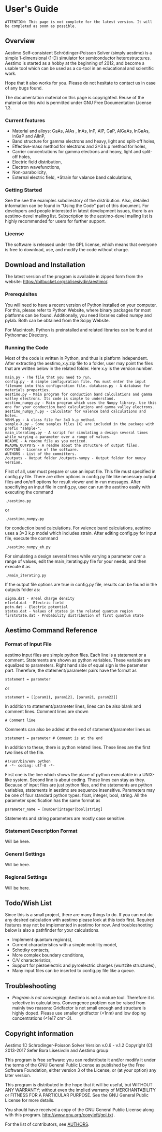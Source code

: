 
# User's Guide

```
ATTENTION: This page is not complete for the latest version. It will be completed as soon as possible.
```

## Overview

Aestimo Self-consistent Schrödinger-Poisson Solver (simply aestimo) is a simple 1-dimensional (1-D) simulator for semiconductor heterostructures. Aestimo is started as a hobby at the beginning of 2012, and become a usable tool which can be used as a co-tool in an educational and scientific work.

Hope that it also works for you. Please do not hesitate to contact us in case of any bugs found.

The documentation material on this page is copyrighted. Reuse of the material on this wiki is permitted under GNU Free Documentation License 1.3.

### Current features

* Material and alloys: GaAs, AlAs , InAs, InP, AlP, GaP, AlGaAs, InGaAs, InGaP and AlInP,
* Band structure for gamma electrons and heavy, light and split-off holes,
* Effective-mass method for electrons and 3×3 k.p method for holes,
* Carrier concentrations for gamma electrons and heavy, light and split-off holes,
* Electric field distribution,
* Electron wavefunctions,
* Non-parabolicity,
* External electric field,
*Strain for valance band calculations,

### Getting Started

See the see the examples subdirectory of the distribution. Also, detailed information can be found in “Using the Code” part of this document. For developers and people interested in latest development issues, there is an aestimo-devel mailing list. Subscription to the aestimo-devel mailing list is highly recommended for users for further support.

### License

The software is released under the GPL license, which means that everyone is free to download, use, and modify the code without charge.

## Download and Installation

The latest version of the program is available in zipped form from the website: https://bitbucket.org/sblisesivdin/aestimo/.

### Prerequisites

You will need to have a recent version of Python installed on your computer. For this, please refer to Python Website, where binary packages for most platforms can be found. Additionally, you need libraries called numpy and pylab. Both can be obtained from the Scipy Website.

For Macintosh, Python is preinstalled and related libraries can be found at Pythonmac Directory.

### Running the Code

Most of the code is written in Python, and thus is platform independent. After extracting the aestimo_x.y.zip file to a folder, user may point the files that are written below in the related folder. Here x.y is the version number.

```
main.py - The file that you need to run. 
config.py - A simple configuration file. You must enter the input filename into this configuration file. database.py - A database for materials properties. 
aestimo.py - Main program for conduction band calculations and gamma valley electrons. Its code is simple to understand. 
aestimo_numpy.py - Main program which uses the Numpy library. Use this one for your conduction band calculations and gamma valley electrons. 
aestimo_numpy_h.py - Calculator for valence band calculations and holes. 
VBHM.py - A class file for 3x3 k.p method. 
sample-X.py - Some samples files (X) are included in the package with prefix "sample-". 
main_iterating.py - A script for simulating a design several times while varying a parameter over a range of values. 
README - A readme file as you noticed. 
README_OUTPUTS - A readme about the structure of output files. 
COPYING - License of the software. 
AUTHORS - List of the committers. 
/outputs - Output folder /outputs-numpy - Output folder for numpy version.
```

First of all, user must prepare or use an input file. This file must specified in config.py file. There are other options in config.py file like necessary output files and on/off options for result viewer and in-run messages. After specifiying an input file in config.py, user can run the aestimo easily with executing the command

```
./aestimo.py
```

or

```
./aestimo_numpy.py
```

for conduction band calculations. For valence band calculations, aestimo uses a 3×3 k.p model which includes strain. After editing config.py for input file, execute the command

```
./aestimo_numpy_eh.py
```

For simulating a design several times while varying a parameter over a range of values, edit the main_iterating.py file for your needs, and then execute it as

```
./main_iterating.py
```

If the output file options are true in config.py file, results can be found in the outputs folder as:

```
sigma.dat - Areal charge density 
efield.dat - Electric field 
potn.dat - Electric potential 
states.dat - Values of states in the related quantum region 
firststate.dat - Probability distribution of first quantum state
```

## Aestimo Command Reference

### Format of Input File

aestimo input files are simple python files. Each line is a statement or a comment. Statements are shown as python variables. These variable are equalized to parameters. Right hand side of equal sign is the parameter part. Therefore, the statement/parameter pairs have the format as

```
statement = parameter
```

or

```
statement = [[param11, param12], [param21, param22]]
```

In addition to statement/parameter lines, lines can be also blank and comment lines. Comment lines are shown

```
# Comment line
```
Comments can also be added at the end of statement/parameter lines as

```
statement = parameter # Comment is at the end
```

In addition to these, there is python related lines. These lines are the first two lines of the file.

```
#!/usr/bin/env python 
# -*- coding: utf-8 -*-
```

First one is the line which shows the place of python executable in a UNIX-like system. Second line is about coding. These lines can stay as they. Because of input files are just python files, and the statements are python variables, statements in aestimo are sequence insensitive. Parameters may be one of four standard python types: float, integer, bool, string. All the parameter specification has the same format as

```
parameter_name = [number|integer|bool|string]
```

Statements and string parameters are mostly case sensitive.

### Statement Description Format
Will be here.

### General Settings
Will be here.

### Regional Settings
Will be here.

## Todo/Wish List

Since this is a small project, there are many things to do. If you can not do any desired calculation with aestimo please look at this todo first. Required features may not be implemented in aestimo for now. And troubleshooting below is also a pathfinder for your calculations.
* Implement quantum region(s),
* Current characteristics with a simple mobility model,
* Schottky contacts,
* More complex boundary conditions,
* C/V characteristics,
* Support for piezoelectric and pyroelectric charges (wurtzite structures),
* Many input files can be inserted to config.py file like a queue.

## Troubleshooting

* *Program is not converging!*: Aestimo is not a mature tool. Therefore it is selective in calculations. Convergence problem can be raised from mainly two reasons: Gridfactor is not small enough and structure is highly doped. Please use smaller gridfactor (<1nm) and low doping concentrations (<1e17 cm^-3).

## Copyright information

Aestimo 1D Schrodinger-Poisson Solver
Version v.0.6 - v.1.2
Copyright (C) 2013-2017 Sefer Bora Lisesivdin and Aestimo group

This program is free software: you can redistribute it and/or modify it under the terms of the GNU General Public License as published by the Free Software Foundation, either version 3 of the License, or (at your option) any later version.

This program is distributed in the hope that it will be useful, but WITHOUT ANY WARRANTY; without even the implied warranty of MERCHANTABILITY or FITNESS FOR A PARTICULAR PURPOSE. See the GNU General Public License for more details.

You should have received a copy of the GNU General Public License along with this program. http://www.gnu.org/copyleft/gpl.txt .

For the list of contributors, see [AUTHORS](AUTHORS.md).
